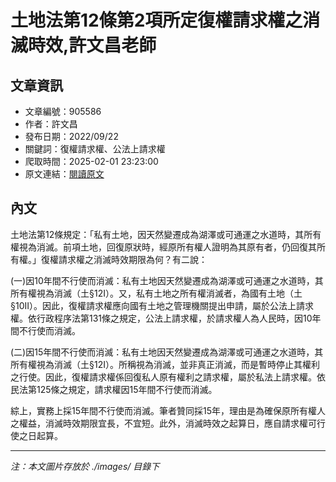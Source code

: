 # 土地法第12條第2項所定復權請求權之消滅時效,許文昌老師

## 文章資訊
- 文章編號：905586
- 作者：許文昌
- 發布日期：2022/09/22
- 關鍵詞：復權請求權、公法上請求權
- 爬取時間：2025-02-01 23:23:00
- 原文連結：[閱讀原文](https://real-estate.get.com.tw/Columns/detail.aspx?no=905586)

## 內文


土地法第12條規定：「私有土地，因天然變遷成為湖澤或可通運之水道時，其所有權視為消滅。前項土地，回復原狀時，經原所有權人證明為其原有者，仍回復其所有權。」復權請求權之消滅時效期限為何？有二說：


(一)因10年間不行使而消滅：私有土地因天然變遷成為湖澤或可通運之水道時，其所有權視為消滅（土§12I）。又，私有土地之所有權消滅者，為國有土地（土§10II）。因此，復權請求權應向國有土地之管理機關提出申請，屬於公法上請求權。依行政程序法第131條之規定，公法上請求權，於請求權人為人民時，因10年間不行使而消滅。


(二)因15年間不行使而消滅：私有土地因天然變遷成為湖澤或可通運之水道時，其所有權視為消滅（土§12I）。所稱視為消滅，並非真正消滅，而是暫時停止其權利之行使。因此，復權請求權係回復私人原有權利之請求權，屬於私法上請求權。依民法第125條之規定，請求權因15年間不行使而消滅。


綜上，實務上採15年間不行使而消滅。筆者贊同採15年，理由是為確保原所有權人之權益，消滅時效期限宜長，不宜短。此外，消滅時效之起算日，應自請求權可行使之日起算。

---
*注：本文圖片存放於 ./images/ 目錄下*
